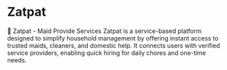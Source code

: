 # Zatpat
🧹 Zatpat - Maid Provide Services Zatpat is a service-based platform designed to simplify household management by offering instant access to trusted maids, cleaners, and domestic help. It connects users with verified service providers, enabling quick hiring for daily chores and one-time needs.
